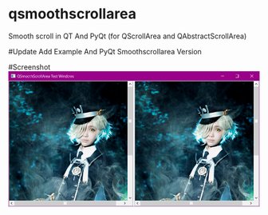 qsmoothscrollarea
=================

Smooth scroll in QT And PyQt (for QScrollArea and QAbstractScrollArea)

#Update
Add Example And PyQt Smoothscrollarea Version

#Screenshot
![](https://github.com/harry159821/qsmoothscrollarea/raw/master/Shot.png)